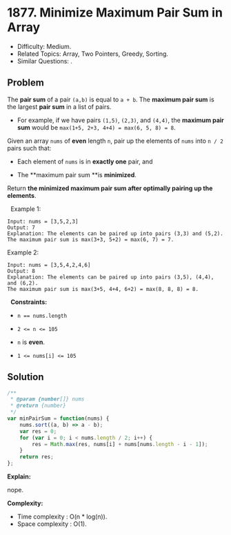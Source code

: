 # 1877. Minimize Maximum Pair Sum in Array

- Difficulty: Medium.
- Related Topics: Array, Two Pointers, Greedy, Sorting.
- Similar Questions: .

## Problem

The **pair sum** of a pair `(a,b)` is equal to `a + b`. The **maximum pair sum** is the largest **pair sum** in a list of pairs.


	
- For example, if we have pairs `(1,5)`, `(2,3)`, and `(4,4)`, the **maximum pair sum** would be `max(1+5, 2+3, 4+4) = max(6, 5, 8) = 8`.


Given an array `nums` of **even** length `n`, pair up the elements of `nums` into `n / 2` pairs such that:


	
- Each element of `nums` is in **exactly one** pair, and
	
- The **maximum pair sum **is **minimized**.


Return **the minimized **maximum pair sum** after optimally pairing up the elements**.

 
Example 1:

```
Input: nums = [3,5,2,3]
Output: 7
Explanation: The elements can be paired up into pairs (3,3) and (5,2).
The maximum pair sum is max(3+3, 5+2) = max(6, 7) = 7.
```

Example 2:

```
Input: nums = [3,5,4,2,4,6]
Output: 8
Explanation: The elements can be paired up into pairs (3,5), (4,4), and (6,2).
The maximum pair sum is max(3+5, 4+4, 6+2) = max(8, 8, 8) = 8.
```

 
**Constraints:**


	
- `n == nums.length`
	
- `2 <= n <= 105`
	
- `n` is **even**.
	
- `1 <= nums[i] <= 105`


## Solution

```javascript
/**
 * @param {number[]} nums
 * @return {number}
 */
var minPairSum = function(nums) {
    nums.sort((a, b) => a - b);
    var res = 0;
    for (var i = 0; i < nums.length / 2; i++) {
        res = Math.max(res, nums[i] + nums[nums.length - i - 1]);
    }
    return res;
};
```

**Explain:**

nope.

**Complexity:**

* Time complexity : O(n * log(n)).
* Space complexity : O(1).
